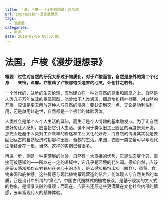```yaml
---
title: 「法」卢梭——《漫步遐想录》读后感
url: impression-漫步遐想录
tags:
  - 读后感
categories:
  - 阅读
date: 2018-09-06 00:00:00
---
```


# 法国，卢梭《漫步遐想录》

**概要：过往对自然的研究大都过于物质化，对于卢梭而言，自然是身外的第二个化身——亲密，温馨。它慰藉了卢梭那饱受迫害的心灵，让他甘之若饴。**

一个当代的，进步的生态伦理，应当建立在一种对自然的尊重和顺应之上。自然是人类几千万年生活的景观原型，他曾给予人类资源、栖息地和精神慰藉。对自然的开发，应该是要去解放这种人与自然的情感；要认识到这一点，无论是功利性利用，还是单用以避世，自然都是一个极佳的体验客体。

  人类社会是单个人个人生活的延伸，而生活是个人情趣的基本触发点。为了让自然更好的让人感知，应当把它引入生活。这不同于类似旧工业园区的再度景观开发，那完全是基于人类对工作效率的着迷和工业文化的好奇，而自然的情境其实就是要回归远古的自然经济时期那种田园、畜牧的生活。果园，农园一类完全可以与现代生活结合在一起，当然，这样的实例已经很多。

  再进一步，则是一种更深层的体验。自然有一大直接的优势，它是动态变化的、直接可被感知的——所以在一定的语域中，它几乎是环境的代名词。感知自然，应该是要去感知那份古老铭刻在身心中的本能，是去感知那份未知（新奇）、蛮荒、食物来源和庇护感。这些情感与现代植物景观营造的结合，能体现人与自然关系的本质，正是设计中所谓的“痛点”。中国古代园林式的植物景观，是基于现实的文人式的物象，是情景交融的景观；而现在，应要去还原这些更潜藏在文化社会内部的情感，去丰富现代人的精神体验。
